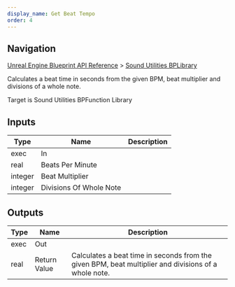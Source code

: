 ```yaml
---
display_name: Get Beat Tempo
order: 4
---
```

## Navigation

[Unreal Engine Blueprint API Reference](https://dev.epicgames.com/documentation/en-us/unreal-engine/BlueprintAPI) > [Sound Utilities BPLibrary](https://dev.epicgames.com/documentation/en-us/unreal-engine/BlueprintAPI/SoundUtilitiesBPLibrary)

Calculates a beat time in seconds from the given BPM, beat multiplier and divisions of a whole note.

Target is Sound Utilities BPFunction Library

## Inputs

| Type | Name | Description |
| --- | --- | --- |
| exec | In |  |
| real | Beats Per Minute |  |
| integer | Beat Multiplier |  |
| integer | Divisions Of Whole Note |  |

## Outputs

| Type | Name | Description |
| --- | --- | --- |
| exec | Out |  |
| real | Return Value | Calculates a beat time in seconds from the given BPM, beat multiplier and divisions of a whole note. |

